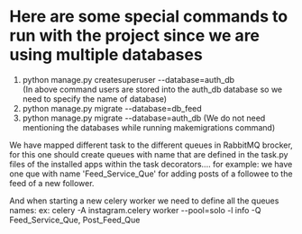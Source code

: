 # Here are some special commands to run with the project since we are using multiple databases
1. python manage.py createsuperuser --database=auth_db  
   (In above command users are stored into the auth_db database so we need to specify the name of database)
2. python manage.py migrate --database=db_feed
3. python manage.py migrate --database=auth_db
   (We do not need mentioning the databases while running makemigrations command)

We have mapped different task to the different queues in RabbitMQ brocker, for this one should create 
queues with name that are defined in the task.py files of the installed apps within the task decorators....
for example: we have one que with name 'Feed_Service_Que' for adding posts of a followee to the feed of a new follower.

And when starting a new celery worker we need to define all the queues names: 
ex: celery -A instagram.celery worker --pool=solo  -l info -Q Feed_Service_Que, Post_Feed_Que